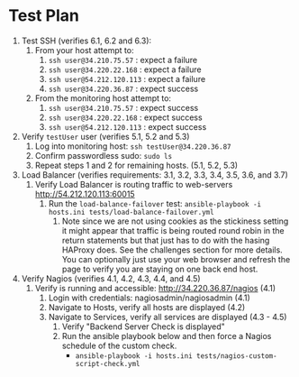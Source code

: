 # Test Plan

1. Test SSH (verifies 6.1, 6.2 and 6.3):
   1. From your host attempt to:
      1. `ssh user@34.210.75.57` : expect a failure
      2. `ssh user@34.220.22.168` : expect a failure
      3. `ssh user@54.212.120.113` : expect a failure
      4. `ssh user@34.220.36.87` : expect success
   2. From the monitoring host attempt to:
      1. `ssh user@34.210.75.57` : expect success
      2. `ssh user@34.220.22.168` : expect success
      3. `ssh user@54.212.120.113` : expect success
2. Verify `testUser` user (verifies 5.1, 5.2 and 5.3)
   1. Log into monitoring host: `ssh testUser@34.220.36.87`
   2. Confirm passwordless sudo: `sudo ls`
   3. Repeat steps 1 and 2 for remaining hosts. (5.1, 5.2, 5.3)
3. Load Balancer (verifies requirements: 3.1, 3.2, 3.3, 3.4, 3.5, 3.6, and 3.7)
   1. Verify Load Balancer is routing traffic to web-servers <http://54.212.120.113:60015>
      1. Run the `load-balance-failover` test: `ansible-playbook -i hosts.ini tests/load-balance-failover.yml`
         1. Note since we are not using cookies as the stickiness setting it might appear that traffic is being routed round robin in the return statements but that just has to do with the hasing HAProxy does. See the challenges section for more details. You can optionally just use your web browser and refresh the page to verify you are staying on one back end host.
4. Verify Nagios (verifies 4.1, 4.2, 4.3, 4.4, and 4.5)
   1. Verify is running and accessible: <http://34.220.36.87/nagios> (4.1)
      1. Login with credentials: nagiosadmin/nagiosadmin (4.1)
      2. Navigate to Hosts, verify all hosts are displayed (4.2)
      3. Navigate to Services, verify all services are displayed (4.3 - 4.5)
         1. Verify "Backend Server Check is displayed"
         2. Run the ansible playbook below and then force a Nagios schedule of the custom check.
            - `ansible-playbook -i hosts.ini tests/nagios-custom-script-check.yml`
